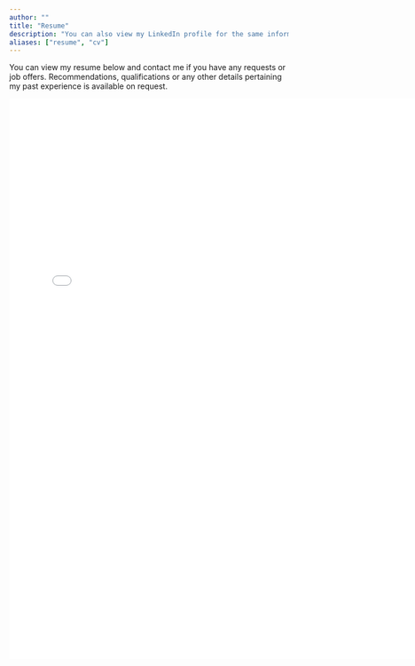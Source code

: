```yaml
---
author: ""
title: "Resume"
description: "You can also view my LinkedIn profile for the same information"
aliases: ["resume", "cv"]
---
```



You can view my resume below and contact me if you have any requests or job offers. Recommendations, qualifications or any other details pertaining my past experience is available on request. 

<embed src="resume.pdf" width="755" height="1010" 
 type="application/pdf">


